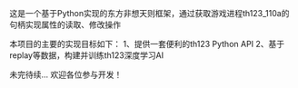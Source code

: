 这是一个基于Python实现的东方非想天则框架，通过获取游戏进程th123_110a的句柄实现属性的读取、修改操作

本项目的主要的实现目标如下：
1、提供一套便利的th123 Python API
2、基于replay等数据，构建并训练th123深度学习AI

未完待续...
欢迎各位参与开发！
